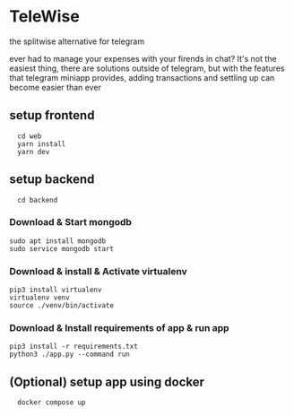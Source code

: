 # TeleWise
the splitwise alternative for telegram

ever had to manage your expenses with your firends in chat?
It's not the easiest thing, there are solutions outside of telegram, but with the features that telegram miniapp provides,
adding transactions and settling up can become easier than ever


## setup frontend
```
  cd web
  yarn install
  yarn dev
```

## setup backend
```
  cd backend
```
### Download & Start mongodb
```
sudo apt install mongodb
sudo service mongodb start
```
### Download & install & Activate virtualenv
```
pip3 install virtualenv
virtualenv venv
source ./venv/bin/activate
```
### Download & Install requirements of app & run app
```
pip3 install -r requirements.txt
python3 ./app.py --command run
```

## (Optional) setup app using docker
```
  docker compose up
```
